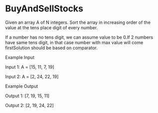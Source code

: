 # BuyAndSellStocks

Given an array A of N integers. Sort the array in increasing order of the value at the tens place digit of every number.

If a number has no tens digit, we can assume value to be 0.If 2 numbers have same tens digit, in that case number with max value will come firstSolution should be based on comparator.

Example Input

Input 1: A = [15, 11, 7, 19]

Input 2: A = [2, 24, 22, 19]

Example Output

Output 1: [7, 19, 15, 11]

Output 2: [2, 19, 24, 22]

